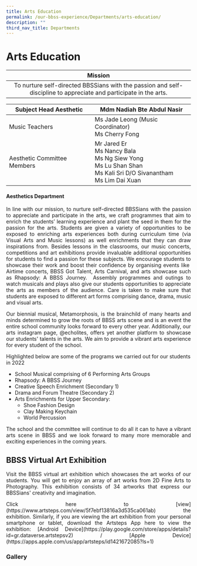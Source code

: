 ```yaml
---
title: Arts Education
permalink: /our-bbss-experience/Departments/arts-education/
description: ""
third_nav_title: Departments
---
```

# Arts Education

|            Mission                         |  
|:------------------------------:|
| To nurture self-directed BBSSians with the passion and self-discipline to appreciate and participate in the arts. | 

| Subject Head Aesthetic       | Mdm Nadiah Bte Abdul Nasir                      |
|---------------------|-----------|
| Music Teachers               | Ms Jade Leong (Music Coordinator)<br>Ms Cherry Fong                                                                  |
|  Aesthetic Committee Members | Mr Jared Er<br>Ms Nancy Bala<br>Ms Ng Siew Yong<br>Ms Lu Shan Shan<br>Ms Kali Sri D/O Sivanantham<br>Ms Lim Dai Xuan |

#### Aesthetics Department 

<p style="text-align: justify;">In line with our mission, to nurture self-directed BBSSians with the passion to appreciate and participate in the arts, we craft programmes that aim to enrich the students’ learning experience and plant the seed in them for the passion for the arts. Students are given a variety of opportunities to be exposed to enriching arts experiences both during curriculum time (via Visual Arts and Music lessons) as well enrichments that they can draw inspirations from. Besides lessons in the classrooms, our music concerts, competitions and art exhibitions provide invaluable additional opportunities for students to find a passion for these subjects. We encourage students to showcase their work and boost their confidence by organising events like  Airtime concerts, BBSS Got Talent, Arts Carnival, and arts showcase such as Rhapsody: A BBSS Journey.  Assembly programmes and outings to watch musicals and plays also give our students opportunities to appreciate the arts as members of the audience. Care is taken to make sure that students are exposed to different art forms comprising dance, drama, music and visual arts.</p>

<p style="text-align: justify;">Our biennial musical, Metamorphosis, is the brainchild of many hearts and minds determined to grow the roots of BBSS arts scene and is an event the entire school community looks forward to every other year. Additionally, our arts instagram page, @echolites, offers yet another platform to showcase our students' talents in the arts. We aim to provide a vibrant arts experience for every student of the school.</p>

Highlighted below are some of the programs we carried out for our students in 2022

*   School Musical comprising of 6 Performing Arts Groups
*   Rhapsody: A BBSS Journey
*   Creative Speech Enrichment (Secondary 1)
*   Drama and Forum Theatre (Secondary 2)
*   Arts Enrichments for Upper Secondary:
    *   Shoe Fashion Design
    *   Clay Making Keychain
    *   World Percussion

<p style="text-align: justify;">The school and the committee will continue to do all it can to have a vibrant arts scene in BBSS and we look forward to many more memorable and exciting experiences in the coming years. </p>

## BBSS Virtual Art Exhibition

<p style="text-align: justify;">Visit the BBSS virtual art exhibition which showcases the art works of our students. You will get to enjoy an array of art works from 2D Fine Arts to Photography. This exhibition consists of 34 artworks that express our BBSSians' creativity and imagination.  </p>

<p style="text-align: justify;">Click here to [view](https://www.artsteps.com/view/5f7ebf13816a3d535ca061ab) the exhibition. Similarly, if you are viewing the art exhibition from your personal smartphone or tablet, download the Artsteps App here to view the exhibition: [Android Device](https://play.google.com/store/apps/details?id=gr.dataverse.artstepsv2) / [Apple Device](https://apps.apple.com/us/app/artsteps/id1421672085?ls=1)</p>

### Gallery